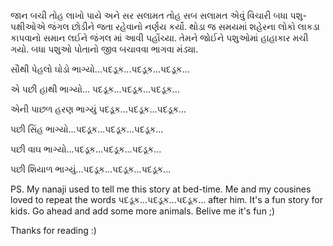 જાન બચી તોહ લાખો પાયે અને સર સલામત તોહ સબ સલામત એવું વિચારી બધા પશુ-પક્ષીઓએ જંગલ છોડીને જતા રહેવાનો નર્ણય કર્યો. થોડા જ સમયમાં શહેરના લોકો લાકડા કાપવાનો સમાન લઈને જંગલ માં આવી પહોંચ્યા. તેમને જોઈને પશુઓમાં હાહાકાર મચી ગયો. બધા પશુઓ  પોતાનો જીવ બચાવવા ભાગવા મંડ્યા.

સૌથી પેહલો ઘોડો ભાગ્યો...પદડૂક...પદડૂક...પદડૂક...

એ પછી હાથી ભાગ્યો... પદડૂક...પદડૂક...પદડૂક...

એની પાછળ હરણ ભાગ્યું પદડૂક...પદડૂક...પદડૂક...

પછી સિંહ ભાગ્યો...પદડૂક...પદડૂક...પદડૂક...

પછી વાઘ ભાગ્યો...પદડૂક...પદડૂક...પદડૂક...

પછી શિયાળ ભાગ્યું...પદડૂક...પદડૂક...પદડૂક...

PS.
My nanaji used to tell me this story at bed-time. Me and my cousines loved to repeat the words પદડૂક...પદડૂક...પદડૂક... after him. It's a fun story for kids. Go ahead and add some more animals. Belive me it's fun ;) 

Thanks for reading :)


